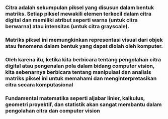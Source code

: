 <h3>Citra adalah sekumpulan piksel yang disusun dalam bentuk matriks. 
  Setiap piksel mewakili elemen terkecil dalam citra digital dan memiliki atribut seperti warna (untuk citra berwarna) atau intensitas (untuk citra grayscale).
</h3>
<h3>Matriks piksel ini memungkinkan representasi visual dari objek atau fenomena dalam bentuk yang dapat diolah oleh komputer. </h3>
<h3>Oleh karena itu, ketika kita berbicara tentang pengolahan citra digital atau pengenalan pola dalam bidang computer vision, 
  kita sebenarnya berbicara tentang manipulasi dan analisis matriks piksel ini untuk memahami dan menginterpretasikan citra secara komputasional</h3>
<h3>Fundamental matematika seperti aljabar linier, kalkulus, geometri proyektif, dan statistik akan sangat membantu dalam pengolahan citra dan computer vision</h3>
